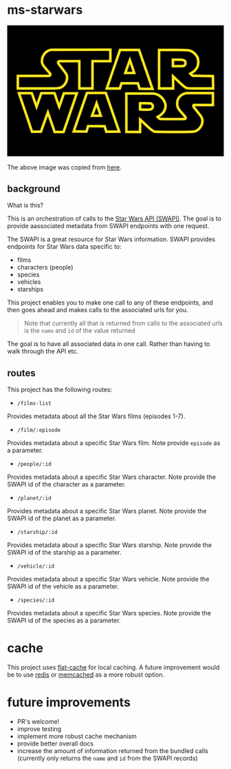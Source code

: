 # ms-starwars

![starwars](/assets/starwars.png)

The above image was copied from [here](https://upload.wikimedia.org/wikipedia/commons/thumb/6/6c/Star_Wars_Logo.svg/1200px-Star_Wars_Logo.svg.png).

## background

What is this?

This is an orchestration of calls to the [Star Wars API (SWAPI)](https://swapi.co/). The goal is to provide aassociated metadata from SWAPI endpoints with one request.

The SWAPI is a great resource for Star Wars information. SWAPI provides endpoints for Star Wars data specific to:

- films
- characters (people)
- species
- vehicles
- starships

This project enables you to make one call to any of these endpoints, and then goes ahead and makes calls to the associated urls for you.

> Note that currently all that is returned from calls to the associated urls is the `name` and `id` of the value returned

The goal is to have all associated data in one call. Rather than having to walk through the API etc.

## routes

This project has the following routes:

- `/films-list`

Provides metadata about all the Star Wars films (episodes 1-7).

- `/film/:episode`

Provides metadata about a specific Star Wars film. Note provide `episode` as a parameter.

- `/people/:id`

Provides metadata about a specific Star Wars character. Note provide the SWAPI id of the character as a parameter.

- `/planet/:id`

Provides metadata about a specific Star Wars planet. Note provide the SWAPI id of the planet as a parameter.

- `/starship/:id`

Provides metadata about a specific Star Wars starship. Note provide the SWAPI id of the starship as a parameter.

- `/vehicle/:id`

Provides metadata about a specific Star Wars vehicle. Note provide the SWAPI id of the vehicle as a parameter.

- `/species/:id`

Provides metadata about a specific Star Wars species. Note provide the SWAPI id of the species as a parameter.

# cache

This project uses [flat-cache](https://www.npmjs.com/package/flat-cache) for local caching. A future improvement would be to use [redis](https://redis.io/) or [memcached](https://en.wikipedia.org/wiki/Memcached) as a more robust option.

# future improvements

- PR's welcome!
- improve testing
- implement more robust cache mechanism
- provide better overall docs
- increase the amount of information returned from the bundled calls (currently only returns the `name` and `id` from the SWAPI records)

